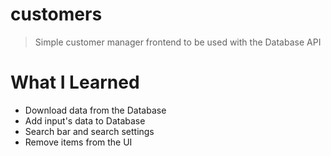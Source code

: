 # customers

> Simple customer manager frontend to be used with the Database API 

# What I Learned  
- Download data from the Database
- Add input's data to Database
- Search bar and search settings
- Remove items from the UI
